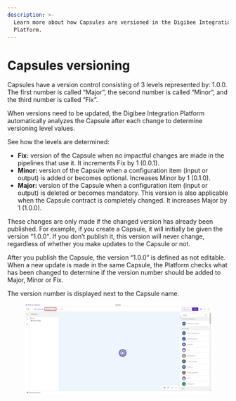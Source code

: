 ```yaml
---
description: >-
  Learn more about how Capsules are versioned in the Digibee Integration
  Platform.
---
```


# Capsules versioning

Capsules have a version control consisting of 3 levels represented by: 1.0.0. The first number is called “Major”, the second number is called “Minor”, and the third number is called “Fix”.

When versions need to be updated, the Digibee Integration Platform automatically analyzes the Capsule after each change to determine versioning level values.

See how the levels are determined:

* **Fix:** version of the Capsule when no impactful changes are made in the pipelines that use it. It increments Fix by 1 (0.0.1).
* **Minor:** version of the Capsule when a configuration item (input or output) is added or becomes optional. Increases Minor by 1 (0.1.0).
* **Major:** version of the Capsule when a configuration item (input or output) is deleted or becomes mandatory. This version is also applicable when the Capsule contract is completely changed. It increases Major by 1 (1.0.0).

These changes are only made if the changed version has already been published. For example, if you create a Capsule, it will initially be given the version "1.0.0". If you don’t publish it, this version will never change, regardless of whether you make updates to the Capsule or not.

After you publish the Capsule, the version “1.0.0” is defined as not editable. When a new update is made in the same Capsule, the Platform checks what has been changed to determine if the version number should be added to Major, Minor or Fix.

The version number is displayed next to the Capsule name.

<figure><img src="../../.gitbook/assets/capsules-versioning-2.png" alt="Capsule environment, with the version of the Capsule appearing next to the name of the Capsule."><figcaption></figcaption></figure>
